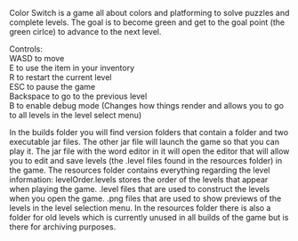 Color Switch is a game all about colors and platforming to solve puzzles and complete levels. 
The goal is to become green and get to the goal point (the green cirlce) to advance to the next level.

Controls:<br>
WASD to move<br>
E to use the item in your inventory<br>
R to restart the current level<br>
ESC to pause the game<br>
Backspace to go to the previous level<br>
B to enable debug mode (Changes how things render and allows you to go to all levels in the level select menu)<br>

In the builds folder you will find version folders that contain a folder and two executable jar files.
The other jar file will launch the game so that you can play it.
The jar file with the word editor in it will open the editor that will allow you to edit and save levels (the .level files found in the resources folder) in the game.
The resources folder contains everything regarding the level information:
  levelOrder.levels stores the order of the levels that appear when playing the game.
  .level files that are used to construct the levels when you open the game.
  .png files that are used to show previews of the levels in the level selection menu.
In the resources folder there is also a folder for old levels which is currently unused in all builds of the game but is there for archiving purposes.
